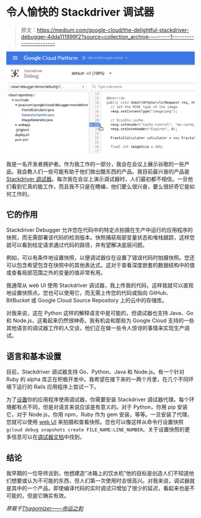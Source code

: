 # 令人愉快的 Stackdriver 调试器

> 原文：<https://medium.com/google-cloud/the-delightful-stackdriver-debugger-4dda111999f2?source=collection_archive---------1----------------------->

![](img/b14383b77396b78181ffc5e2a53c1f72.png)

我是一名开发者拥护者。作为我工作的一部分，我会在会议上展示谷歌的一些产品，我会教人们一些可能有助于他们做出酷东西的产品。我目前最兴奋的产品是 [Stackdriver 调试器](https://cloud.google.com/debugger/)。每次我在会议上演示调试器时，人们最初都不相信。一旦他们看到它真的能工作，而且我不只是在瞎编，他们要么很兴奋，要么很好奇它是如何工作的。

## 它的作用

Stackdriver Debugger 允许您在代码中的特定点拍摄在生产中运行的应用程序的快照，而无需部署该代码的检测版本。快照捕获局部变量状态和堆栈跟踪，这样您就可以看到给定请求通过代码的路径，并有望解决底层问题。

例如，可以有条件地设置快照，以便调试器仅在设置了错误代码时拍摄快照。您还可以包含希望包含在快照中的其他表达式。这对于查看深度嵌套的数据结构中的值或查看局部范围之外的变量的值非常有用。

我通常从 web UI 使用 Stackdriver 调试器，我上传我的代码，这样我就可以直观地设置快照点。您也可以使用它，而无需上传您的代码或指向 GitHub、BitBucket 或 Google Cloud Source Repository 上的云中的存储库。

对我来说，这在 Python 这样的解释语言中是可能的，但调试器也支持 Java、Go 和 Node.js，这看起来仍然很神奇。我有机会和那些为 Google Cloud 支持的一些其他语言的调试器工作的人交谈，他们正在做一些令人惊讶的事情来实现生产调试。

## 语言和基本设置

目前，Stackdriver 调试器支持 Go、Python、Java 和 Node.js。有一个针对 Ruby 的 alpha 库正在积极开发中。我希望在接下来的一两个月里，在几个不同环境下运行的 Rails 应用程序上尝试一下。

为了[设置](https://cloud.google.com/debugger/docs/before-you-begin)你的应用程序使用调试器，你需要安装 Stackdriver 调试器代理。每个环境都有点不同，但是对语言来说应该是有意义的。对于 Python，你用 pip 安装它，对于 Node.js，你用 npm，Ruby 作为 gem 安装，等等。一旦安装了代理，您就可以使用 [web UI](https://console.cloud.google.com/debug) 来拍摄和查看快照。您也可以像这样从命令行设置快照`gcloud debug snapshots create FILE_NAME:LINE_NUMBER`。关于设置快照的更多信息可以在[调试器文档](https://cloud.google.com/debugger/docs/debugging)中找到。

## 结论

我早期的一位导师谈到，他想建造“冰箱上的饮水机”他的目标是创造人们不知道他们想要或认为不可能的东西，但人们第一次使用时会很高兴。对我来说，调试器就是其中的一个产品。即使编译代码的实时调试只增加了很少的延迟，看起来也是不可能的，但是它确实有效。

*原载于*[*Thagomizer——命运之刺*](http://thagomizer.com/blog/2017/05/25/stackdriver-debugger.html)